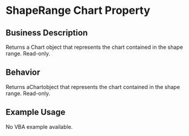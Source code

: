 # ShapeRange Chart Property

## Business Description
Returns a Chart object that represents the chart contained in the shape range. Read-only.

## Behavior
Returns aChartobject that represents the chart contained in the shape range. Read-only.

## Example Usage
No VBA example available.